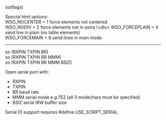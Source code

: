<span style='color:var(--vscode-symbolIcon-methodForeground);'>so</span>(<span style='color:var(--vscode-symbolIcon-variableForeground);'>flags</span>)  

*Special html options:*  
<span style='color:var(--vscode-symbolIcon-variableForeground);'>WSO_NOCENTER</span> = 1 force elements not centered  
<span style='color:var(--vscode-symbolIcon-variableForeground);'>WSO_NODIV</span> = 2 force elements not in extra \\\<div>
<span style='color:var(--vscode-symbolIcon-variableForeground);'>WSO_FORCEPLAIN</span> = 4 send line in plain (no table elements)  
<span style='color:var(--vscode-symbolIcon-variableForeground);'>WSO_FORCEMAIN</span> = 8 send lines in main mode 

---

<span style='color:var(--vscode-symbolIcon-methodForeground);'>so</span> (<span style='color:var(--vscode-symbolIcon-variableForeground);'>RXPIN TXPIN BR</span>)  
<span style='color:var(--vscode-symbolIcon-methodForeground);'>so</span> (<span style='color:var(--vscode-symbolIcon-variableForeground);'>RXPIN TXPIN BR MMM</span>)  
<span style='color:var(--vscode-symbolIcon-methodForeground);'>so</span> (<span style='color:var(--vscode-symbolIcon-variableForeground);'>RXPIN TXPIN BR MMM BSIZ</span>) 

Open serial port with:
- RXPIN
- TXPIN 
- BR baud rate
- MMM serial mode e.g 7E2 (all 3 modechars must be specified) 
- BSIZ serial IRW buffer size

Serial IO support requires #define USE_SCRIPT_SERIAL

